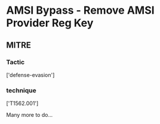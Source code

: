 # AMSI Bypass - Remove AMSI Provider Reg Key

## MITRE

### Tactic
['defense-evasion']

### technique
['T1562.001']

Many more to do...

